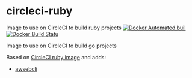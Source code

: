 # circleci-ruby

Image to use on CircleCI to build ruby projects
[![Docker Automated buil](https://img.shields.io/docker/automated/spbk/circleci-ruby.svg)](https://hub.docker.com/r/spbk/circleci-ruby/)
[![Docker Build Statu](https://img.shields.io/docker/build/spbk/circleci-ruby.svg)](https://hub.docker.com/r/spbk/circleci-ruby/)

Image to use on CircleCI to build go projects

Based on [CircleCI ruby image](https://hub.docker.com/r/circleci/ruby/) and adds:

- [awsebcli](https://docs.aws.amazon.com/elasticbeanstalk/latest/dg/eb-cli3.html) 


